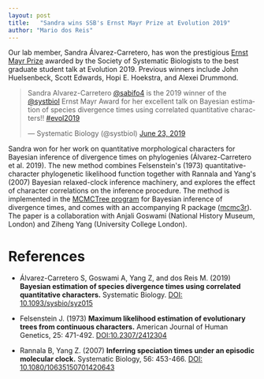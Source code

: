 ```yaml
---
layout: post
title:   "Sandra wins SSB's Ernst Mayr Prize at Evolution 2019"
author: "Mario dos Reis"
---
```


Our lab member, Sandra Álvarez-Carretero, has won the prestigious [Ernst Mayr
Prize](https://www.systbio.org/ernst-mayr-award.html) awarded by the Society of
Systematic Biologists to the best graduate student talk at Evolution 2019.
Previous winners include John Huelsenbeck, Scott Edwards, Hopi E. Hoekstra, and
Alexei Drummond.

<blockquote class="twitter-tweet" data-lang="en"><p lang="en" dir="ltr">Sandra Alvarez-Carretero <a href="https://twitter.com/sabifo4?ref_src=twsrc%5Etfw">@sabifo4</a> is the 2019 winner of the <a href="https://twitter.com/systbiol?ref_src=twsrc%5Etfw">@systbiol</a> Ernst Mayr Award for her excellent talk on Bayesian estimation of species divergence times using correlated quantitative characters!! <a href="https://twitter.com/hashtag/evol2019?src=hash&amp;ref_src=twsrc%5Etfw">#evol2019</a></p>&mdash; Systematic Biology (@systbiol) <a href="https://twitter.com/systbiol/status/1142772016933740544?ref_src=twsrc%5Etfw">June 23, 2019</a></blockquote>
<script async src="https://platform.twitter.com/widgets.js" charset="utf-8"></script>

Sandra won for her work on quantitative morphological characters for
Bayesian inference of divergence times on phylogenies (Álvarez-Carretero et al.
2019). The new method combines Felsenstein's (1973) quantitative-character
phylogenetic likelihood function together with Rannala and Yang's (2007)
Bayesian relaxed-clock inference machinery, and explores the effect of character
correlations on the inference procedure. The method is implemented in the
[MCMCTree program](http://abacus.gene.ucl.ac.uk/software/paml.html) for Bayesian
inference of divergence times, and comes with an accompanying R package ([mcmc3r](https://github.com/dosreislab/mcmc3r)).
The paper is a collaboration with Anjali Goswami (National History Museum,
London) and Ziheng Yang (University College London).

# References

* Álvarez-Carretero S, Goswami A, Yang Z, and dos Reis M. (2019) **Bayesian
estimation of species divergence times using correlated quantitative
characters.** Systematic Biology.
[DOI: 10.1093/sysbio/syz015](https://doi.org/10.1093/sysbio/syz015)

* Felsenstein J. (1973) **Maximum likelihood estimation of evolutionary trees
from continuous characters.** American Journal of Human Genetics, 25: 471-492.
[DOI:10.2307/2412304](https://doi.org/10.2307/2412304)

* Rannala B, Yang Z. (2007) **Inferring speciation times under an episodic
molecular clock.** Systematic Biology, 56: 453-466.
[DOI: 10.1080/10635150701420643](https://doi.org/10.1080/10635150701420643)
